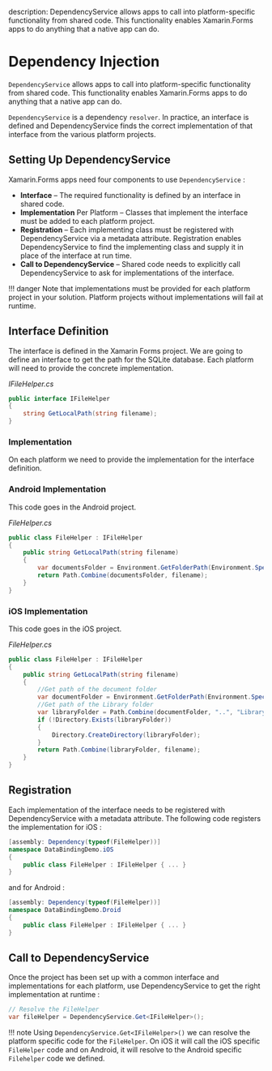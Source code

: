 description: DependencyService allows apps to call into platform-specific functionality from shared code. This functionality enables Xamarin.Forms apps to do anything that a native app can do.

# Dependency Injection

`DependencyService` allows apps to call into platform-specific functionality from shared code. This functionality enables Xamarin.Forms apps to do anything that a native app can do.

`DependencyService` is a dependency `resolver`. In practice, an interface is defined and DependencyService finds the correct implementation of that interface from the various platform projects.

## Setting Up DependencyService

Xamarin.Forms apps need four components to use `DependencyService` :

* **Interface** – The required functionality is defined by an interface in shared code.
* **Implementation** Per Platform – Classes that implement the interface must be added to each platform project.
* **Registration** – Each implementing class must be registered with DependencyService via a metadata attribute. Registration enables DependencyService to find the implementing class and supply it in place of the interface at run time.
* **Call to DependencyService** – Shared code needs to explicitly call DependencyService to ask for implementations of the interface.

!!! danger 
    Note that implementations must be provided for each platform project in your solution. Platform projects without implementations will fail at runtime.

## Interface Definition

The interface is defined in the Xamarin Forms project. We are going to define an interface to get the path for the SQLite database. Each platform will need to provide the concrete implementation.

*IFileHelper.cs*

```csharp
public interface IFileHelper
{
    string GetLocalPath(string filename);
}
```

### Implementation 

On each platform we need to provide the implementation for the interface definition.

### Android Implementation

This code goes in the Android project.

*FileHelper.cs*
```csharp
public class FileHelper : IFileHelper
{
    public string GetLocalPath(string filename)
    {
        var documentsFolder = Environment.GetFolderPath(Environment.SpecialFolder.Personal);
        return Path.Combine(documentsFolder, filename);
    }
}
```

### iOS Implementation

This code goes in the iOS project.

*FileHelper.cs*
```csharp
public class FileHelper : IFileHelper
{
    public string GetLocalPath(string filename)
    {
        //Get path of the document folder
        var documentFolder = Environment.GetFolderPath(Environment.SpecialFolder.Personal);
        //Get path of the Library folder
        var libraryFolder = Path.Combine(documentFolder, "..", "Library", "Databases");
        if (!Directory.Exists(libraryFolder))
        {
            Directory.CreateDirectory(libraryFolder);
        }
        return Path.Combine(libraryFolder, filename);
    }
}
```


## Registration

Each implementation of the interface needs to be registered with DependencyService with a metadata attribute. The following code registers the implementation for iOS :

```csharp
[assembly: Dependency(typeof(FileHelper))]
namespace DataBindingDemo.iOS
{
    public class FileHelper : IFileHelper { ... }
}
``` 

and for Android :

```csharp
[assembly: Dependency(typeof(FileHelper))]
namespace DataBindingDemo.Droid
{
    public class FileHelper : IFileHelper { ... }
}
```

## Call to DependencyService

Once the project has been set up with a common interface and implementations for each platform, use DependencyService to get the right implementation at runtime :

```csharp
// Resolve the FileHelper
var fileHelper = DependencyService.Get<IFileHelper>();
```

!!! note
    Using `DependencyService.Get<IFileHelper>()` we can resolve the platform specific code for the `FileHelper`. On iOS it will call the iOS specific `FileHelper` code and on Android, it will resolve to the Android specific `Filehelper` code we defined.